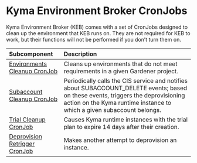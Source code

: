 # Kyma Environment Broker CronJobs

Kyma Environment Broker (KEB) comes with a set of CronJobs designed to clean up the environment that KEB runs on. They are not required for KEB to work, but their functions will not be performed if you don’t turn them on. 

| **Subcomponent** | **Description**|
| :--- | :--- |
|[Environments Cleanup CronJob](06-20-environments-cleanup-cronjob.md) | Cleans up environments that do not meet requirements in a given Gardener project.|
|[Subaccount Cleanup CronJob](06-30-subaccount-cleanup-cronjob.md) | Periodically calls the CIS service and notifies about SUBACCOUNT_DELETE events; based on these events, triggers the deprovisioning action on the Kyma runtime instance to which a given subaccount belongs. |
|[Trial Cleanup CronJob](06-40-trial-cleanup-cronjob.md) | Causes Kyma runtime instances with the trial plan to expire 14 days after their creation. |
|[Deprovision Retrigger CronJob](06-50-deprovision-retrigger-cronjob.md) | Makes another attempt to deprovision an instance. |
